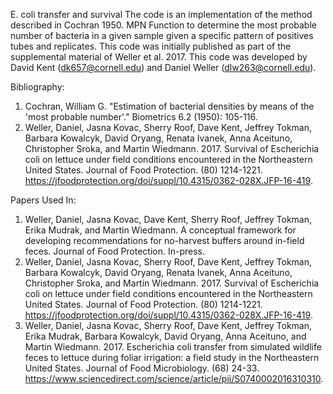 E. coli transfer and survival
The code is an implementation of the method described in Cochran 1950. MPN Function to determine the most probable number of bacteria in a given sample given a specific pattern of positives tubes and replicates. This code was initially published as part of the supplemental material of Weller et al. 2017. This code was developed by David Kent (dk657@cornell.edu) and Daniel Weller (dlw263@cornell.edu).

Bibliography:
1. Cochran, William G. "Estimation of bacterial densities by means of the 'most probable number'." Biometrics 6.2 (1950): 105-116.
2. Weller, Daniel, Jasna Kovac, Sherry Roof, Dave Kent, Jeffrey Tokman, Barbara Kowalcyk, David Oryang, Renata Ivanek, Anna Aceituno, Christopher Sroka, and Martin Wiedmann. 2017. Survival of Escherichia coli on lettuce under field conditions encountered in the Northeastern United States. Journal of Food Protection. (80) 1214-1221. https://jfoodprotection.org/doi/suppl/10.4315/0362-028X.JFP-16-419. 

Papers Used In:
1. Weller, Daniel, Jasna Kovac, Dave Kent, Sherry Roof, Jeffrey Tokman, Erika Mudrak, and Martin Wiedmann. A conceptual framework for developing recommendations for no-harvest buffers around in-field feces. Journal of Food Protection. In-press.
2. Weller, Daniel, Jasna Kovac, Sherry Roof, Dave Kent, Jeffrey Tokman, Barbara Kowalcyk, David Oryang, Renata Ivanek, Anna Aceituno, Christopher Sroka, and Martin Wiedmann. 2017. Survival of Escherichia coli on lettuce under field conditions encountered in the Northeastern United States. Journal of Food Protection. (80) 1214-1221. https://jfoodprotection.org/doi/suppl/10.4315/0362-028X.JFP-16-419. 
3. Weller, Daniel, Jasna Kovac, Sherry Roof, Dave Kent, Jeffrey Tokman, Erika Mudrak, Barbara Kowalcyk, David Oryang, Anna Aceituno, and Martin Wiedmann. 2017. Escherichia coli transfer from simulated wildlife feces to lettuce during foliar irrigation: a field study in the Northeastern United States. Journal of Food Microbiology. (68) 24-33. https://www.sciencedirect.com/science/article/pii/S0740002016310310.
